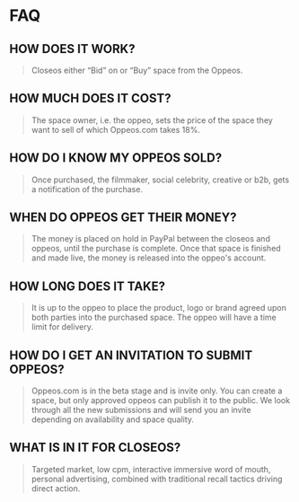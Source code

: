 # FAQ

## HOW DOES IT WORK?

> Closeos either “Bid” on or “Buy” space from the Oppeos.

## HOW MUCH DOES IT COST?

> The space owner, i.e. the oppeo, sets the price of the space they want to sell of which Oppeos.com takes 18%.

## HOW DO I KNOW MY OPPEOS SOLD?

> Once purchased, the filmmaker, social celebrity, creative or b2b, gets a notification of the purchase.

## WHEN DO OPPEOS GET THEIR MONEY?

> The money is placed on hold in PayPal between the closeos and oppeos, until the purchase is complete. Once that space is finished and made live, the money is released into the oppeo's account.

## HOW LONG DOES IT TAKE?

> It is up to the oppeo to place the product, logo or brand agreed upon both parties into the purchased space. The oppeo will have a time limit for delivery.

## HOW DO I GET AN INVITATION TO SUBMIT OPPEOS?

> Oppeos.com is in the beta stage and is invite only. You can create a space, but only approved oppeos can publish it to the public. We look through all the new submissions and will send you an invite depending on availability and space quality.

## WHAT IS IN IT FOR CLOSEOS?

> Targeted market, low cpm, interactive immersive word of mouth, personal advertising, combined with traditional recall tactics driving direct action.
